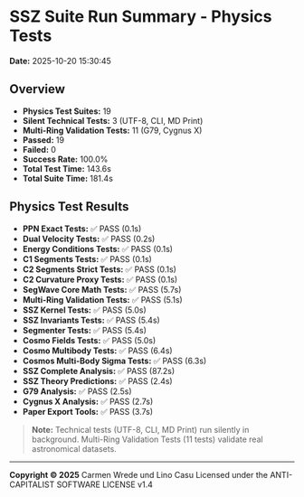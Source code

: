 # SSZ Suite Run Summary - Physics Tests

**Date:** 2025-10-20 15:30:45

## Overview

- **Physics Test Suites:** 19
- **Silent Technical Tests:** 3 (UTF-8, CLI, MD Print)
- **Multi-Ring Validation Tests:** 11 (G79, Cygnus X)
- **Passed:** 19
- **Failed:** 0
- **Success Rate:** 100.0%
- **Total Test Time:** 143.6s
- **Total Suite Time:** 181.4s

## Physics Test Results

- **PPN Exact Tests:** ✅ PASS (0.1s)
- **Dual Velocity Tests:** ✅ PASS (0.2s)
- **Energy Conditions Tests:** ✅ PASS (0.1s)
- **C1 Segments Tests:** ✅ PASS (0.1s)
- **C2 Segments Strict Tests:** ✅ PASS (0.1s)
- **C2 Curvature Proxy Tests:** ✅ PASS (0.1s)
- **SegWave Core Math Tests:** ✅ PASS (5.7s)
- **Multi-Ring Validation Tests:** ✅ PASS (5.1s)
- **SSZ Kernel Tests:** ✅ PASS (5.0s)
- **SSZ Invariants Tests:** ✅ PASS (5.4s)
- **Segmenter Tests:** ✅ PASS (5.4s)
- **Cosmo Fields Tests:** ✅ PASS (5.0s)
- **Cosmo Multibody Tests:** ✅ PASS (6.4s)
- **Cosmos Multi-Body Sigma Tests:** ✅ PASS (6.3s)
- **SSZ Complete Analysis:** ✅ PASS (87.2s)
- **SSZ Theory Predictions:** ✅ PASS (2.4s)
- **G79 Analysis:** ✅ PASS (2.5s)
- **Cygnus X Analysis:** ✅ PASS (2.7s)
- **Paper Export Tools:** ✅ PASS (3.7s)

> **Note:** Technical tests (UTF-8, CLI, MD Print) run silently in background.
> Multi-Ring Validation Tests (11 tests) validate real astronomical datasets.

---

**Copyright © 2025**
Carmen Wrede und Lino Casu
Licensed under the ANTI-CAPITALIST SOFTWARE LICENSE v1.4
